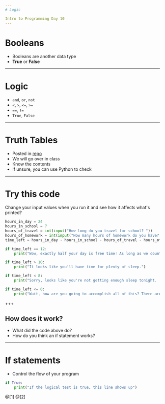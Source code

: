 ```yaml
---
# Logic

Intro to Programming Day 10
---
```

# Booleans

* Booleans are another data type
* **True** or **False**
---
# Logic

* ```and```, ```or```, ```not```
* ```<```, ```>```, ```<=```, ```>=```
* ```==```, ```!=```
* ```True```, ```False```
---
# Truth Tables

* Posted in [repo](truthtables.md)
* We will go over in class
* Know the contents
* If unsure, you can use Python to check
---
# Try this code

Change your input values when you run it and see how it affects what's printed?

```python
hours_in_day = 24
hours_in_school = 7
hours_of_travel = int(input("How long do you travel for school? "))
hours_of_homework = int(input("How many hours of homework do you have? "))
time_left = hours_in_day - hours_in_school - hours_of_travel - hours_of_homework

if time_left == 12:
    print("Wow, exactly half your day is free time! As long as we count sleep as free time.")

if time_left > 10:
    print("It looks like you'll have time for plenty of sleep.")

if time_left < 8:
    print("Sorry, looks like you're not getting enough sleep tonight. :(")

if time_left <= 0:
    print("Wait, how are you going to accomplish all of this? There aren't enough hours in the day!")
```
+++
## How does it work?

* What did the code above do?
* How do you think an if statement works?
---
# If statements

* Control the flow of your program

```python
if True:
    print("If the logical test is true, this line shows up")
```
@[1]
@[2]